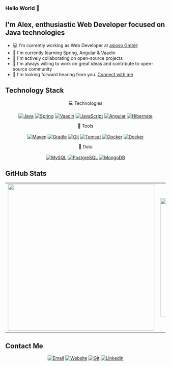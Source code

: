 ### Hello World 👋

## I'm Alex, enthusiastic Web Developer focused on Java technologies

- 💻 I'm currently working as Web Developer at [asioso GmbH](https://www.asioso.com/en)
- 📖 I'm currently learning Spring, Angular & Vaadin
- 🚀 I'm actively collaborating on open-source projects
- 👣 I'm always willing to work on great ideas and contribute to open-source community
- 📝 I'm looking forward hearing from you. [Connect with me](https://www.alxtr42.com/)


## Technology Stack

<p align='center'>
  💻 Technologies<br/><br/>
  <a href="#"><img alt="Java" src="https://img.shields.io/badge/Java-007396?style=for-the-badge&logo=java&logoColor=white" /></a>
  <a href="#"><img alt="Spring" src="https://img.shields.io/badge/Spring-6DB33F?style=for-the-badge&logo=spring&logoColor=white" /></a>
  <a href="#"><img alt="Vaadin" src="https://img.shields.io/badge/Vaadin-00B4F0?style=for-the-badge&logo=vaadin&logoColor=white" /></a>
  <a href="#"><img alt="JavaScript" src="https://img.shields.io/badge/TypeScript-3178C6?style=for-the-badge&logo=typescript&logoColor=white" /></a>
  <a href="#"><img alt="Angular" src="https://img.shields.io/badge/Angular-DD0031?style=for-the-badge&logo=angular&logoColor=white" /></a>
  <a href="#"><img alt="Hibernate" src="https://img.shields.io/badge/Hibernate-59666C?style=for-the-badge&logo=hibernate&logoColor=white" /></a>
</p>

<p align='center'>
  🧰 Tools<br/><br/>
    <a href="#"><img alt="Maven" src="https://img.shields.io/badge/Maven-C71A36?style=for-the-badge&logo=apache-maven&logoColor=white" /></a>
    <a href="#"><img alt="Gradle" src="https://img.shields.io/badge/gradle-02303A?style=for-the-badge&logo=gradle&logoColor=white" /></a>
    <a href="#"><img alt="Git" src="https://img.shields.io/badge/git-F05032?style=for-the-badge&logo=git&logoColor=white" /></a>
    <a href="#"><img alt="Tomcat" src="https://img.shields.io/badge/tomcat-F8DC75?style=for-the-badge&logo=apache-tomcat&logoColor=black" /></a>
    <a href="#"><img alt="Docker" src="https://img.shields.io/badge/Postman-FF6C37?style=for-the-badge&logo=postman&logoColor=white" /></a>
    <a href="#"><img alt="Docker" src="https://img.shields.io/badge/docker-2496ED?style=for-the-badge&logo=docker&logoColor=white" /></a>
</p>

<p align='center'>
  💾 Data<br/><br/>
    <a href="#"><img alt="MySQL" src="https://img.shields.io/badge/MySql-4479A1?style=for-the-badge&logo=mysql&logoColor=white" /></a>
    <a href="#"><img alt="PostgreSQL" src="https://img.shields.io/badge/Postgresql-336791?style=for-the-badge&logo=postgresql&logoColor=white" /></a>
    <a href="#"><img alt="MongoDB" src="https://img.shields.io/badge/MongoDB-47A248?style=for-the-badge&logo=mongodb&logoColor=white" /></a>
</p>

## GitHub Stats

<center>
  <table>
    <tr>
        <td><a href="#"><img width="460px" align="left" src="https://github-readme-stats.vercel.app/api?username=aleksandar-trifunovic&show_icons=true&hide_border=true&count_private=true&include_all_commits=true&theme=dark" /></a></td>
        <td><a href="#"><img width="370px" align="left" src="https://github-readme-stats.vercel.app/api/top-langs/?username=aleksandar-trifunovic&hide=html&theme=dark&langs_count=10&hide_border=true&layout=compact"/></a></td>
    </tr>   
  </table>
</center>

## Contact Me
<p align='center'>
    <a href="mailto:aleksandar.trifunovic96@outlook.com"><img alt="Email" src="https://img.shields.io/badge/Email-0A66C2?style=for-the-badge&logo=minutemailer&logoColor=white" /></a>
    <a href="https://www.alxtr42.com/"><img alt="Website" src="https://img.shields.io/badge/Website-0A66C2?style=for-the-badge&logo=webflow&logoColor=white" /></a>
    <a href="https://github.com/aleksandar-trifunovic"><img alt="Git" src="https://img.shields.io/badge/Github-0A66C2?style=for-the-badge&logo=github&logoColor=white" /></a>
    <a href="https://www.linkedin.com/in/alxtr42/"><img alt="Linkedin" src="https://img.shields.io/badge/Linkedin-0A66C2?style=for-the-badge&logo=linkedin&logoColor=white" /></a>
</p>

